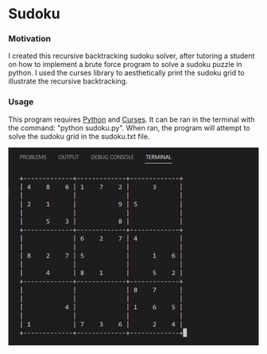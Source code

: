 # Sudoku

### Motivation
I created this recursive backtracking sudoku solver, after tutoring a student on how to implement a brute force program to solve a sudoku puzzle in python.
I used the curses library to aesthetically print the sudoku grid to illustrate the recursive backtracking.

### Usage
This program requires [Python](https://www.python.org/downloads/) and [Curses](https://docs.python.org/3/howto/curses.html).
It can be ran in the terminal with the command: "python sudoku.py". When ran, the program will attempt to solve the sudoku grid in the sudoku.txt file.

![](https://github.com/ethanosorio/Sudoku/blob/master/sudokuExample.gif)
